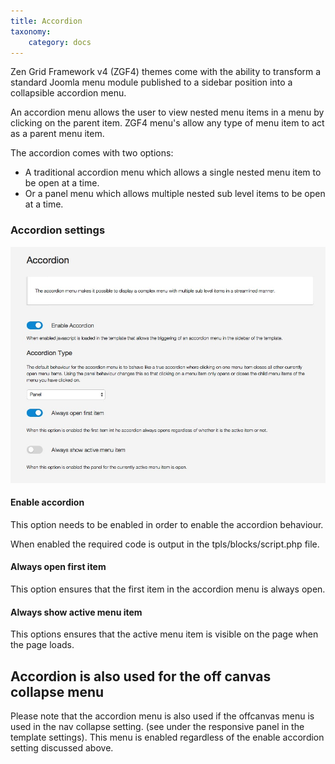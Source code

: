 ```yaml
---
title: Accordion
taxonomy:
    category: docs
---
```


Zen Grid Framework v4 (ZGF4) themes come with the ability to transform a standard Joomla menu module published to a sidebar position into a collapsible accordion menu.

An accordion menu allows the user to view nested menu items in a menu by clicking on the parent item. ZGF4 menu's allow any type of menu item to act as a parent menu item.

The accordion comes with two options:
- A traditional accordion menu which allows a single nested menu item to be open at a time.
- Or a panel menu which allows multiple nested sub level items to be open at a time.


### Accordion settings
![General Layout](/images/documentation/menu/accordion.jpg)
  

#### Enable accordion
This option needs to be enabled in order to enable the accordion behaviour.

When enabled the required code is output in the tpls/blocks/script.php file.

#### Always open first item
This option ensures that the first item in the accordion menu is always open.

#### Always show active menu item
This options ensures that the active menu item is visible on the page when the page loads.


Accordion is also used for the off canvas collapse menu
----
Please note that the accordion menu is also used if the offcanvas menu is used in the nav collapse setting. (see under the responsive panel in the template settings). This menu is enabled regardless of the enable accordion setting discussed above.